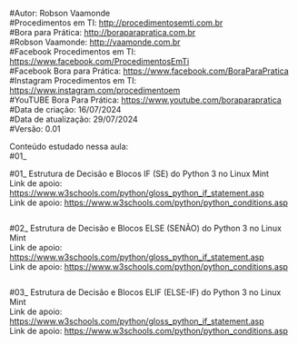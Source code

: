#Autor: Robson Vaamonde<br>
#Procedimentos em TI: http://procedimentosemti.com.br<br>
#Bora para Prática: http://boraparapratica.com.br<br>
#Robson Vaamonde: http://vaamonde.com.br<br>
#Facebook Procedimentos em TI: https://www.facebook.com/ProcedimentosEmTi<br>
#Facebook Bora para Prática: https://www.facebook.com/BoraParaPratica<br>
#Instagram Procedimentos em TI: https://www.instagram.com/procedimentoem<br>
#YouTUBE Bora Para Prática: https://www.youtube.com/boraparapratica<br>
#Data de criação: 16/07/2024<br>
#Data de atualização: 29/07/2024<br>
#Versão: 0.01<br>

Conteúdo estudado nessa aula:<br>
#01_ 

#01_ Estrutura de Decisão e Blocos IF (SE) do Python 3 no Linux Mint<br>
Link de apoio: https://www.w3schools.com/python/gloss_python_if_statement.asp<br>
Link de apoio: https://www.w3schools.com/python/python_conditions.asp
```python

```

#02_ Estrutura de Decisão e Blocos ELSE (SENÃO) do Python 3 no Linux Mint<br>
Link de apoio: https://www.w3schools.com/python/gloss_python_if_statement.asp<br>
Link de apoio: https://www.w3schools.com/python/python_conditions.asp
```python

```

#03_ Estrutura de Decisão e Blocos ELIF (ELSE-IF) do Python 3 no Linux Mint<br>
Link de apoio: https://www.w3schools.com/python/gloss_python_if_statement.asp<br>
Link de apoio: https://www.w3schools.com/python/python_conditions.asp
```python

```
